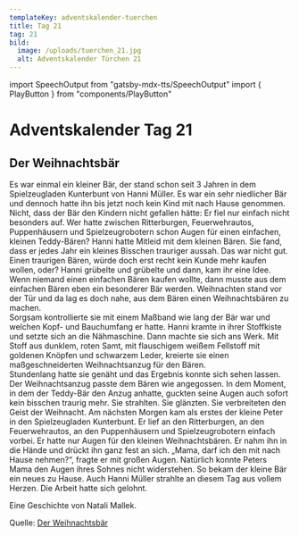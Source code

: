 ```yaml
---
templateKey: adventskalender-tuerchen
title: Tag 21
tag: 21
bild:
  image: /uploads/tuerchen_21.jpg
  alt: Adventskalender Türchen 21
---
```


import SpeechOutput from "gatsby-mdx-tts/SpeechOutput"
import { PlayButton } from "components/PlayButton"

<SpeechOutput id="adventskalender-tag-21" customPlayButton={PlayButton}>

# Adventskalender Tag 21

## Der Weihnachtsbär

Es war einmal ein kleiner Bär, der stand schon seit 3 Jahren in dem Spielzeugladen Kunterbunt von Hanni Müller. Es war ein sehr niedlicher Bär und dennoch hatte ihn bis jetzt noch kein Kind mit nach Hause genommen. Nicht, dass der Bär den Kindern nicht gefallen hätte: Er fiel nur einfach nicht besonders auf. Wer hatte zwischen Ritterburgen, Feuerwehrautos, Puppenhäusern und Spielzeugrobotern schon Augen für einen einfachen, kleinen Teddy-Bären? Hanni hatte Mitleid mit dem kleinen Bären. Sie fand, dass er jedes Jahr ein kleines Bisschen trauriger aussah. Das war nicht gut. Einen traurigen Bären, würde doch erst recht kein Kunde mehr kaufen wollen, oder? Hanni grübelte und grübelte und dann, kam ihr eine Idee. Wenn niemand einen einfachen Bären kaufen wollte, dann musste aus dem einfachen Bären eben ein besonderer Bär werden. Weihnachten stand vor der Tür und da lag es doch nahe, aus dem Bären einen Weihnachtsbären zu machen.   
 Sorgsam kontrollierte sie mit einem Maßband wie lang der Bär war und welchen Kopf- und Bauchumfang er hatte. Hanni kramte in ihrer Stoffkiste und setzte sich an die Nähmaschine. Dann machte sie sich ans Werk. Mit Stoff aus dunklem, roten Samt, mit flauschigem weißem Fellstoff mit goldenen Knöpfen und schwarzem Leder, kreierte sie einen maßgeschneiderten Weihnachtsanzug für den Bären.   
 Stundenlang hatte sie genäht und das Ergebnis konnte sich sehen lassen. Der Weihnachtsanzug passte dem Bären wie angegossen. In dem Moment, in dem der Teddy-Bär den Anzug anhatte, guckten seine Augen auch sofort kein bisschen traurig mehr. Sie strahlten. Sie glänzten. Sie verbreiteten den Geist der Weihnacht.
Am nächsten Morgen kam als erstes der kleine Peter in den Spielzeugladen Kunterbunt. Er lief an den Ritterburgen, an den Feuerwehrautos, an den Puppenhäusern und Spielzeugrobotern einfach vorbei. Er hatte nur Augen für den kleinen Weihnachtsbären. Er nahm ihn in die Hände und drückt ihn ganz fest an sich. „Mama, darf ich den mit nach Hause nehmen?“, fragte er mit großen Augen. Natürlich konnte Peters Mama den Augen ihres Sohnes nicht widerstehen. So bekam der kleine Bär ein neues zu Hause. Auch Hanni Müller strahlte an diesem Tag aus vollem Herzen. Die Arbeit hatte sich gelohnt.

Eine Geschichte von Natali Mallek.

Quelle: [Der Weihnachtsbär](https://mal-alt-werden.de/der-weihnachtsbaer-eine-kurze-adventsgeschichte/)

</SpeechOutput>

